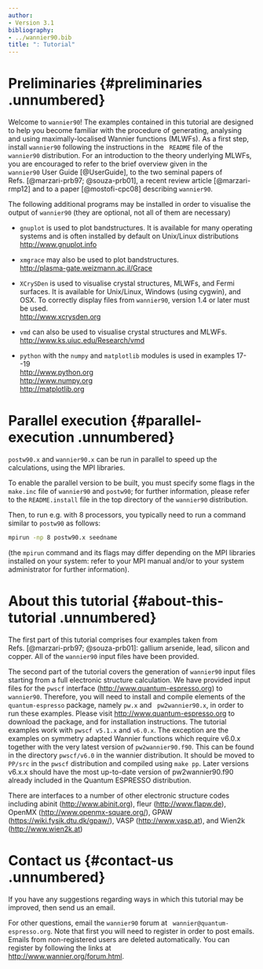 ```yaml
---
author:
- Version 3.1
bibliography:
- ../wannier90.bib
title: ": Tutorial"
---
```


# Preliminaries {#preliminaries .unnumbered}

Welcome to `wannier90`! The examples contained in this tutorial are
designed to help you become familiar with the procedure of generating,
analysing and using maximally-localised Wannier functions (MLWFs). As a
first step, install `wannier90` following the instructions in the
` README` file of the `wannier90` distribution. For an introduction to
the theory underlying MLWFs, you are encouraged to refer to the brief
overview given in the `wannier90` User Guide [@UserGuide], to the two
seminal papers of Refs. [@marzari-prb97; @souza-prb01], a recent review
article [@marzari-rmp12] and to a paper [@mostofi-cpc08] describing
`wannier90`.

The following additional programs may be installed in order to visualise
the output of `wannier90` (they are optional, not all of them are
necessary)

-   `gnuplot` is used to plot bandstructures. It is available for many
    operating systems and is often installed by default on Unix/Linux
    distributions <br>
    <http://www.gnuplot.info>

-   `xmgrace` may also be used to plot bandstructures.<br>
    <http://plasma-gate.weizmann.ac.il/Grace>

-   `XCrySDen` is used to visualise crystal structures, MLWFs, and Fermi
    surfaces. It is available for Unix/Linux, Windows (using cygwin),
    and OSX. To correctly display files from `wannier90`, version 1.4 or
    later must be used.<br>
    <http://www.xcrysden.org>

-   `vmd` can also be used to visualise crystal structures and MLWFs.<br>
    <http://www.ks.uiuc.edu/Research/vmd>

-   `python` with the `numpy` and `matplotlib` modules is used in
    examples 17--19<br>
    <http://www.python.org><br>
    <http://www.numpy.org><br>
    <http://matplotlib.org>

# Parallel execution {#parallel-execution .unnumbered}

`postw90.x` and `wannier90.x` can
be run in parallel to speed up the calculations, using the MPI
libraries.

To enable the parallel version to be built, you must specify some flags
in the `make.inc` file of `wannier90` and `postw90`; for further
information, please refer to the `README.install` file in the top
directory of the `wannier90` distribution.

Then, to run e.g. with 8 processors, you typically need to run a command
similar to `postw90` as follows:

```bash
mpirun -np 8 postw90.x seedname
```

(the `mpirun` command and its flags may differ depending on the MPI
libraries installed on your system: refer to your MPI manual and/or to
your system administrator for further information).

# About this tutorial {#about-this-tutorial .unnumbered}

The first part of this tutorial comprises four examples taken from
Refs. [@marzari-prb97; @souza-prb01]: gallium arsenide, lead, silicon
and copper. All of the `wannier90` input files have been provided.

The second part of the tutorial covers the generation of
`wannier90` input files starting from a full electronic structure
calculation. We have provided input files for the
`pwscf` interface (<http://www.quantum-espresso.org>) to
`wannier90`. Therefore, you will need to install and compile elements of
the ` quantum-espresso` package, namely `pw.x` and ` pw2wannier90.x`, in
order to run these examples. Please visit
<http://www.quantum-espresso.org> to download the package, and for
installation instructions. The tutorial examples work with
`pwscf v5.1.x` and `v6.0.x`. The exception are the examples on
symmetry adapted Wannier functions which require v6.0.x together with
the very latest version of `pw2wannier90.f90`. This can be found in the
directory `pwscf/v6.0` in the wannier distribution. It should be moved
to `PP/src` in the `pwscf` distribution and compiled using
`make pp`. Later versions v6.x.x should have the most up-to-date version
of pw2wannier90.f90 already included in the Quantum ESPRESSO
distribution.

There are interfaces to a number of other electronic structure codes
including abinit (<http://www.abinit.org>), fleur
(<http://www.flapw.de>), OpenMX (<http://www.openmx-square.org/>), GPAW
(<https://wiki.fysik.dtu.dk/gpaw/>), VASP (<http://www.vasp.at>), and
Wien2k (<http://www.wien2k.at>)

# Contact us {#contact-us .unnumbered}

If you have any suggestions regarding ways in which this tutorial may be
improved, then send us an email.

For other questions, email the `wannier90` forum at
` wannier@quantum-espresso.org`. Note that first you will need to
register in order to post emails. Emails from non-registered users are
deleted automatically. You can register by following the links at\
<http://www.wannier.org/forum.html>.
